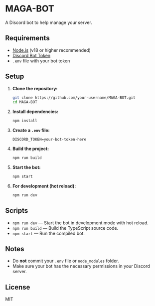 # MAGA-BOT

A Discord bot to help manage your server.

## Requirements

- [Node.js](https://nodejs.org/) (v18 or higher recommended)
- [Discord Bot Token](https://discord.com/developers/applications)
- `.env` file with your bot token

## Setup

1. **Clone the repository:**
   ```sh
   git clone https://github.com/your-username/MAGA-BOT.git
   cd MAGA-BOT
   ```

2. **Install dependencies:**
   ```sh
   npm install
   ```

3. **Create a `.env` file:**
   ```
   DISCORD_TOKEN=your-bot-token-here
   ```

4. **Build the project:**
   ```sh
   npm run build
   ```

5. **Start the bot:**
   ```sh
   npm start
   ```

6. **For development (hot reload):**
   ```sh
   npm run dev
   ```

## Scripts

- `npm run dev` — Start the bot in development mode with hot reload.
- `npm run build` — Build the TypeScript source code.
- `npm start` — Run the compiled bot.

## Notes

- Do **not** commit your `.env` file or `node_modules` folder.
- Make sure your bot has the necessary permissions in your Discord server.

## License

MIT
